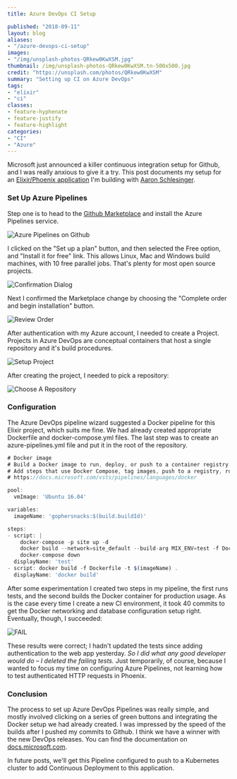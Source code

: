 ```yaml
---
title: Azure DevOps CI Setup

published: "2018-09-11"
layout: blog
aliases: 
- "/azure-devops-ci-setup"
images: 
- "/img/unsplash-photos-QRkew0KwXSM.jpg"
thumbnail: /img/unsplash-photos-QRkew0KwXSM.tn-500x500.jpg
credit: "https://unsplash.com/photos/QRkew0KwXSM"
summary: "Setting up CI on Azure DevOps"
tags:
- "elixir"
- "ci"
classes:
- feature-hyphenate
- feature-justify
- feature-highlight
categories:
- "CI"
- "Azure"
---
```



Microsoft just announced a killer continuous integration setup for Github, and I was really anxious to give it a try.  This post documents my setup for an [Elixir/Phoenix application](https://github.com/gophersnacks/site) I'm building with [Aaron Schlesinger](https://twitter.com/arschles).

<!--more-->

### Set Up Azure Pipelines

Step one is to head to the [Github Marketplace](https://github.com/marketplace/azure-pipelines) and install the Azure Pipelines service.

![Azure Pipelines on Github](/images/2018/09/Screen-Shot-2018-09-11-at-9.42.48-AM.png)

I clicked on the "Set up a plan" button, and then selected the Free option, and "Install it for free" link.  This allows Linux, Mac and Windows build machines, with 10 free parallel jobs.  That's plenty for most open source projects.

![Confirmation Dialog](/images/2018/09/Screen-Shot-2018-09-11-at-9.43.08-AM.png)

Next I confirmed the Marketplace change by choosing the "Complete order and begin installation" button.

![Review Order](/images/2018/09/Screen-Shot-2018-09-11-at-9.43.26-AM.png)

After authentication with my Azure account, I needed to create a Project.  Projects in Azure DevOps are conceptual containers that host a single repository and it's build procedures.

![Setup Project](/images/2018/09/Screen-Shot-2018-09-11-at-9.45.52-AM.png)

After creating the project, I needed to pick a repository:

![Choose A Repository](/images/2018/09/Screen-Shot-2018-09-11-at-9.46.37-AM.png)

### Configuration

The Azure DevOps pipeline wizard suggested a Docker pipeline for this Elixir project, which suits me fine.  We had already created appropriate Dockerfile and docker-compose.yml files.  The last step was to create an azure-pipelines.yml file and put it in the root of the repository.

```javascript
# Docker image
# Build a Docker image to run, deploy, or push to a container registry.
# Add steps that use Docker Compose, tag images, push to a registry, run an image, and more:
# https://docs.microsoft.com/vsts/pipelines/languages/docker

pool:
  vmImage: 'Ubuntu 16.04'

variables:
  imageName: 'gophersnacks:$(build.buildId)'

steps:
- script: |
    docker-compose -p site up -d
    docker build --network=site_default --build-arg MIX_ENV=test -f Dockerfile.test .
    docker-compose down
  displayName: 'test'
- script: docker build -f Dockerfile -t $(imageName) .
  displayName: 'docker build'
 ```

 After some experimentation I created two steps in my pipeline, the first runs tests, and the second builds the Docker container for production usage.  As is the case every time I create a new CI environment, it took 40 commits to get the Docker networking and database configuration setup right.  Eventually, though, I succeeded:
 
 ![FAIL](/images/2018/09/Screen-Shot-2018-09-11-at-9.58.52-AM.png)

 These results were correct; I hadn't updated the tests since adding authentication to the web app yesterday.  *So I did what any good developer would do – I deleted the failing tests.*  Just temporarily, of course, because I wanted to focus my time on configuring Azure Pipelines, not learning how to test authenticated HTTP requests in Phoenix.

### Conclusion

The process to set up Azure DevOps Pipelines was really simple, and mostly involved clicking on a series of green buttons and integrating the Docker setup we had already created.  I was impressed by the speed of the builds after I pushed my commits to Github.  I think we have a winner with the new DevOps releases.  You can find the documentation on [docs.microsoft.com](https://cda.ms/F8).

In future posts, we'll get this Pipeline configured to push to a Kubernetes cluster to add Continuous Deployment to this application.
